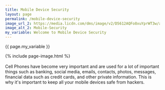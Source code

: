 ```yaml
---
title: Mobile Device Security
layout: page
permalink: /mobile-device-security
image_url_2: https://media.licdn.com/dms/image/v2/D5612AQFo8xuYprWT3w/article-cover_image-shrink_720_1280/article-cover_image-shrink_720_1280/0/1701200395005?e=2147483647&v=beta&t=2YM7QGJKvR7n1A6wameK6-Zgfoqvl8cKUzv50-z-NRc
image_alt_2: Mobile-Security
my_variable: Welcome to Mobile Device Security
---
```


{{ page.my_variable }}

{% include page-image.html %}
<br>
<br>
Cell Phones have become very important and are used for a lot of important things such as banking, social media,
emails, contacts, photos, messages, financial data such as credit cards, and other private information.
This is why it's important to keep all your mobile devices safe from hackers.
